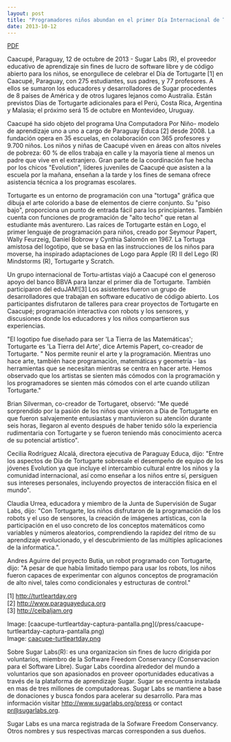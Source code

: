 ```yaml
---
layout: post
title: "Programadores niños abundan en el primer Día Internacional de TurtleArt"
date: 2013-10-12
---
```



[PDF](/press/SugarLabsPR-es.20131015.pdf)

Caacupé, Paraguay, 12 de octubre de 2013 - Sugar Labs (R), el proveedor
educativo de aprendizaje sin fines de lucro de software libre y de código
abierto para los niños, se enorgullece de celebrar el Día de Tortugarte [1] en
Caacupé, Paraguay, con 275 estudiantes, sus padres, y 77 profesores. A ellos
se sumaron los educadores y desarrolladores de Sugar procedentes de 8 países
de América y de otros lugares lejanos como Australia. Están previstos Dias de
Tortugarte adicionales para el Perú, Costa Rica, Argentina y Malasia; el
próximo será 15 de octubre en Montevideo, Uruguay.

Caacupé ha sido objeto del programa Una Computadora Por Niño- modelo de
aprendizaje uno a uno a cargo de Paraguay Educa [2] desde 2008. La fundación
opera en 35 escuelas, en colaboración con 365 profesores y 9.700 niños. Los
niños y niñas de Caacupé viven en áreas con altos niveles de pobreza: 60 % de
ellos trabaja en calle y la mayoría tiene al menos un padre que vive en el
extranjero. Gran parte de la coordinación fue hecha por los chicos
"Evolution", líderes juveniles de Caacupé que asisten a la escuela por la
mañana, enseñan a la tarde y los fines de semana ofrece asistencia técnica a
los programas escolares.

Tortugarte es un entorno de programación con una "tortuga" gráfica que dibuja
el arte colorido a base de elementos de cierre conjunto. Su "piso bajo",
proporciona un punto de entrada fácil para los principiantes. También cuenta
con funciones de programación de "alto techo" que retan al estudiante más
aventurero. Las raíces de Tortugarte están en Logo, el primer lenguaje de
programación para niños, creado por Seymour Papert, Wally Feurzeig, Daniel
Bobrow y Cynthia Salomón en 1967. La Tortuga amistosa del logotipo, que se
basa en las instrucciones de los niños para moverse, ha inspirado adaptaciones
de Logo para Apple (R) II del Lego (R) Mindstorms (R), Tortugarte y Scratch.

Un grupo internacional de Tortu-artistas viajó a Caacupé con el generoso apoyo
del banco BBVA para lanzar el primer día de Tortugarte. También participaron
del eduJAM![3] Los asistentes fueron un grupo de desarrolladores que trabajan
en software educativo de código abierto. Los participantes disfrutaron de
talleres para crear proyectos de Tortugarte en Caacupé; programación
interactiva con robots y los sensores, y discusiones donde los educadores y
los niños compartieron sus experiencias.

"El logotipo fue diseñado para ser 'La Tierra de las Matemáticas'; Tortugarte
es 'La Tierra del Arte', dice Artemis Papert, co-creador de Tortugarte. " Nos
permite reunir el arte y la programación. Mientras uno hace arte, también hace
programación, matemáticas y geometría - las herramientas que se necesitan
mientras se centra en hacer arte. Hemos observado que los artistas se sienten
más cómodos con la programación y los programadores se sienten más cómodos con
el arte cuando utilizan Tortugarte."

Brian Silverman, co-creador de Tortugaret, observó: "Me quedé sorprendido por
la pasión de los niños que vinieron a Dia de Tortugarte en que fueron
salvajemente entusiastas y mantuvieron su atención durante seis horas,
llegaron al evento después de haber tenido sólo la experiencia rudimentaria
con Tortugarte y se fueron teniendo más conocimiento acerca de su potencial
artístico".

Cecilia Rodríguez Alcalá, directora ejecutiva de Paraguay Educa, dijo: "Entre
los aspectos de Día de Tortugarte sobresale el desempeño de equipo de los
jóvenes Evolution ya que incluye el intercambio cultural entre los niños y la
comunidad internacional, así como enseñar a los niños entre sí, persiguen sus
intereses personales, incluyendo proyectos de interacción física en el mundo".

Claudia Urrea, educadora y miembro de la Junta de Supervisión de Sugar Labs,
dijo: "Con Tortugarte, los niños disfrutaron de la programación de los robots
y el uso de sensores, la creación de imágenes artísticas, con la participación
en el uso concreto de los conceptos matemáticos como variables y números
aleatorios, comprendiendo la rapidez del ritmo de su aprendizaje evolucionado,
y el descubrimiento de las múltiples aplicaciones de la informatica.".

Andres Aguirre del proyecto Butia, un robot programado con Tortugarte, dijo:
"A pesar de que había limitado tiempo para usar los robots, los niños fueron
capaces de experimentar con algunos conceptos de programación de alto nivel,
tales como condicionales y estructuras de control."

[1] <http://turtleartday.org>  
[2] <http://www.paraguayeduca.org>  
[3] <http://ceibaljam.org>

Image: [caacupe-turtleartday-captura-pantalla.png](/press/caacupe-
turtleartday-captura-pantalla.png)  
Image: [caacupe-turtleartday.png](/press/caacupe-turtleartday.png)

Sobre Sugar Labs(R): es una organizacion sin fines de lucro dirigida por
voluntarios, miembro de la Software Freedom Conservancy (Conservacion para el
Software Libre). Sugar Labs coordina alrededor del mundo a voluntarios que son
apasionados en proveer oportunidades educativas a través de la plataforma de
aprendizaje Sugar. Sugar se encuentra instalada en mas de tres millones de
computadoreas. Sugar Labs se mantiene a base de donaciones y busca fondos para
acelerar su desarrollo. Para mas información visitar
http://www.sugarlabs.org/press or contact pr@sugarlabs.org.

Sugar Labs es una marca registrada de la Sofware Freedom Conservancy. Otros
nombres y sus respectivas marcas corresponden a sus dueños.

